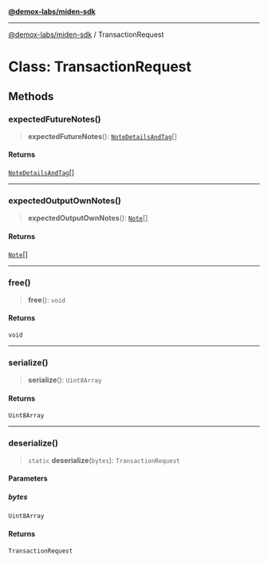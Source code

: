 [**@demox-labs/miden-sdk**](../README.md)

***

[@demox-labs/miden-sdk](../README.md) / TransactionRequest

# Class: TransactionRequest

## Methods

### expectedFutureNotes()

> **expectedFutureNotes**(): [`NoteDetailsAndTag`](NoteDetailsAndTag.md)[]

#### Returns

[`NoteDetailsAndTag`](NoteDetailsAndTag.md)[]

***

### expectedOutputOwnNotes()

> **expectedOutputOwnNotes**(): [`Note`](Note.md)[]

#### Returns

[`Note`](Note.md)[]

***

### free()

> **free**(): `void`

#### Returns

`void`

***

### serialize()

> **serialize**(): `Uint8Array`

#### Returns

`Uint8Array`

***

### deserialize()

> `static` **deserialize**(`bytes`): `TransactionRequest`

#### Parameters

##### bytes

`Uint8Array`

#### Returns

`TransactionRequest`
